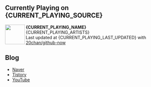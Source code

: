 ## Currently Playing on {CURRENT_PLAYING_SOURCE}

[<img align="left" height="65" src="{CURRENT_PLAYING_ALBUM_SRC}">]({CURRENT_PLAYING_URL})

**{CURRENT_PLAYING_NAME}**  
{CURRENT_PLAYING_ARTISTS}  
Last updated at {CURRENT_PLAYING_LAST_UPDATED} with [20chan/github-now](https://github.com/20chan/github-now)

## Blog

- [Naver](http://blog.naver.com/neurowhai)
- [Tistory](http://neurowhai.tistory.com/)
- [YouTube](https://www.youtube.com/channel/UCB_v1xU6laBHOeH6z4L-Mtw)

